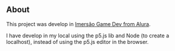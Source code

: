 ## About

This project was develop in [Imersão Game Dev from Alura](https://www.alura.com.br/imersao-gamedev-javascript).

I have develop in my local using the p5.js lib and Node (to create a localhost), instead of using the p5.js editor in the browser.


